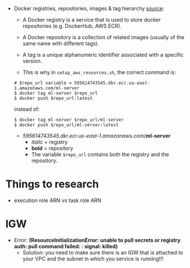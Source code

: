 * Docker registries, repositories, images & tag hierarchy [source](https://play.google.com/books/reader?id=55YpCwAAQBAJ&printsec=frontcover&output=reader&hl=en&pg=GBS.PT44.w.10.0.12):
	* A Docker registry is a service that is used to store docker repositories (e.g. DockerHub, AWS ECR).
	* A Docker repository is a collection of related images (usually of the same name with different tags).
	* A tag is a unique alphanumeric identifier associated with a specific version.

	* This is why in `setup_aws_resources.sh`, the correct command is:

	```
	# $repo_url variable = 595614743545.dkr.ecr.us-east-1.amazonaws.com/ml-server
	$ docker tag ml-server $repo_url
	$ docker push $repo_url:latest
	```

	instead of:

	```
	$ docker tag ml-server $repo_url/ml-server 
	$ docker push $repo_url/ml-server:latest
	```

	* *595614743545.dkr.ecr.us-east-1.amazonaws.com*/**ml-server**
		* *italic* = registry
		* **bold** = repository
		* The variable `$repo_url` contains both the registry and the repository.

# Things to research
* execution role ARN vs task role ARN

# IGW

* Error: **(ResourceInitializationError: unable to pull secrets or registry auth: pull command failed: : signal: killed)**
    * Solution: you need to make sure there is an IGW that is attached to your VPC and the subnet in which you service
      is running!!!


